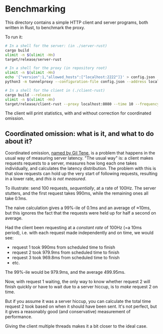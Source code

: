 # Benchmarking

This directory contains a simple HTTP client and server programs, both written
in Rust, to benchmark the proxy.

To run it:
```sh
# In a shell for the server: (in ./server-rust)
cargo build
ulimit -n $(ulimit -Hn)
target/release/server-rust

# In a shell for the proxy (in repository root)
ulimit -n $(ulimit -Hn)
echo '{"version":1,"allowed_hosts":["localhost:2222"]}' > config.json
python3 -m tunnelproxy --configuration-file config.json --address localhost --port 8080 > out.log

# In a shell for the client in (./client-rust)
cargo build --release
ulimit -n $(ulimit -Hn)
target/release/client-rust --proxy localhost:8080 --time 10 --frequency 500
```

The client will print statistics, with and without correction for coordinated
omission.


## Coordinated omission: what is it, and what to do about it?

Coordinated omission, [named by Gil Tene][1], is a problem that happens in the
usual way of measuring server latency. "The usual way" is: a client makes requests
requests to a server, measures how long each one takes individually, and calculates
the latency distribution. The problem with this is that slow requests can hold up
the very start of following requests, resulting in a lower rate, and _this is not
measured_.

To illustrate: send 100 requests, _sequentially_, at a rate of 100Hz. The server
stutters, and the first request takes 990ms, while the remaining ones all take 0.1ms.

The naive calculation gives a 99%-ile of 0.1ms and an average of ≈10ms, but
this ignores the fact that the requests were held up for half a second on average.

Had the client been requesting at a _constant rate_ of 100Hz (=a 10ms period),
i.e. with each request made independently and on time, we would see:
  * request 1 took 990ms from scheduled time to finish
  * request 2 took 979.9ms from scheduled time to finish
  * request 3 took 969.8ms from scheduled time to finish
  * etc.

The 99%-ile would be 979.9ms, and the average 499.95ms.

Now, with request 1 waiting, the only way to know whether request 2 will finish
quickly or have to wait due to a server hiccup, is to _make_ request 2 on time.

But if you assume it was a server hiccup, you can calculate the total time
request 2 took based on when it should have been sent. It's not perfect, but
it gives a reasonably good (and conservative) measurement of performance.

Giving the client multiple threads makes it a bit closer to the ideal case.


[1]: https://groups.google.com/g/mechanical-sympathy/c/icNZJejUHfE/m/BfDekfBEs_sJ
